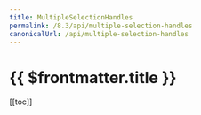 ```yaml
---
title: MultipleSelectionHandles
permalink: /8.3/api/multiple-selection-handles
canonicalUrl: /api/multiple-selection-handles
---
```


# {{ $frontmatter.title }}

[[toc]]
